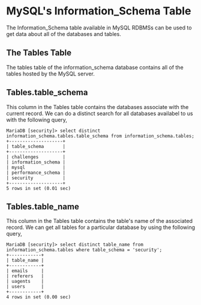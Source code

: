# MySQL's Information_Schema Table
The Information_Schema table available in MySQL RDBMSs can be used to get data about all of the databases and tables.
## The Tables Table
The tables table of the information_schema database contains all of the tables hosted by the MySQL server.
## Tables.table_schema
This column in the Tables table contains the databases associate with the current record. We can do a distinct search for all databases availabel to us with the following query,
```
MariaDB [security]> select distinct information_schema.tables.table_schema from information_schema.tables;
+--------------------+
| table_schema       |
+--------------------+
| challenges         |
| information_schema |
| mysql              |
| performance_schema |
| security           |
+--------------------+
5 rows in set (0.01 sec)
```
## Tables.table_name
This column in the Tables table contains the table's name of the associated record. We can get all tables for a particular database by using the following query,
```
MariaDB [security]> select distinct table_name from information_schema.tables where table_schema = 'security';
+------------+
| table_name |
+------------+
| emails     |
| referers   |
| uagents    |
| users      |
+------------+
4 rows in set (0.00 sec)
```
